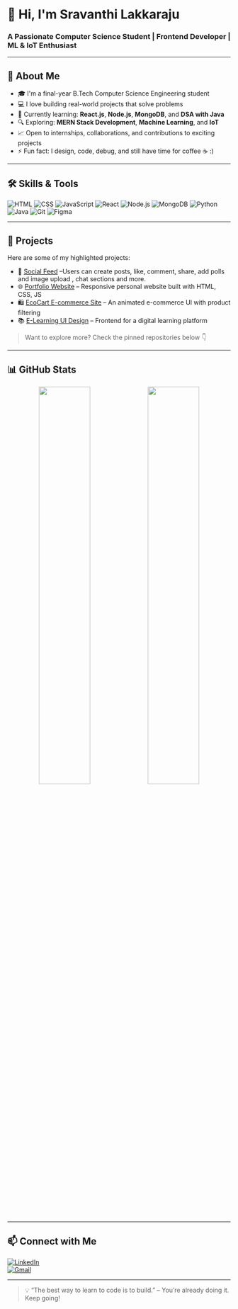 # 👋 Hi, I'm Sravanthi Lakkaraju  
### A Passionate Computer Science Student | Frontend Developer | ML & IoT Enthusiast

---

## 🚀 About Me
- 🎓 I'm a final-year B.Tech Computer Science Engineering student
- 💻 I love building real-world projects that solve problems
- 🌱 Currently learning: **React.js**, **Node.js**, **MongoDB**, and **DSA with Java**
- 🔍 Exploring: **MERN Stack Development**, **Machine Learning**, and **IoT**
- 📈 Open to internships, collaborations, and contributions to exciting projects
- ⚡ Fun fact: I design, code, debug, and still have time for coffee ☕ :)

---

## 🛠️ Skills & Tools

![HTML](https://img.shields.io/badge/-HTML5-E34F26?logo=html5&logoColor=white)
![CSS](https://img.shields.io/badge/-CSS3-1572B6?logo=css3&logoColor=white)
![JavaScript](https://img.shields.io/badge/-JavaScript-F7DF1E?logo=javascript&logoColor=black)
![React](https://img.shields.io/badge/-React-61DAFB?logo=react&logoColor=black)
![Node.js](https://img.shields.io/badge/-Node.js-339933?logo=node.js&logoColor=white)
![MongoDB](https://img.shields.io/badge/-MongoDB-47A248?logo=mongodb&logoColor=white)
![Python](https://img.shields.io/badge/-Python-3776AB?logo=python&logoColor=white)
![Java](https://img.shields.io/badge/-Java-007396?logo=java&logoColor=white)
![Git](https://img.shields.io/badge/-Git-F05032?logo=git&logoColor=white)
![Figma](https://img.shields.io/badge/-Figma-F24E1E?logo=figma&logoColor=white)

---

## 🧠 Projects

Here are some of my highlighted projects:

- 🎯 [Social Feed](https://github.com/Sravanthi2712/social-feed) –Users can create posts, like, comment, share, add polls and image upload , chat sections and more.
- 🌐 [Portfolio Website](https://github.com/Sravanthi2712/portfolio) – Responsive personal website built with HTML, CSS, JS  
- 🛍️ [EcoCart E-commerce Site](https://github.com/Sravanthi2712/E-commerce.git) – An animated e-commerce UI with product filtering  
- 📚 [E-Learning UI Design](https://github.com/Sravanthi2712/e-learning-frontend) – Frontend for a digital learning platform

> Want to explore more? Check the pinned repositories below 👇

---

## 📊 GitHub Stats

<p align="center">
  <img src="https://github-readme-stats.vercel.app/api?username=Sravanthi2712&show_icons=true&theme=tokyonight" width="48%"/>
  <img src="https://github-readme-streak-stats.herokuapp.com/?user=Sravanthi2712&theme=tokyonight" width="48%"/>
</p>

---

## 📫 Connect with Me

[![LinkedIn](https://img.shields.io/badge/-LinkedIn-blue?logo=linkedin&logoColor=white)](https://linkedin.com/in/your-link-here)  
[![Gmail](https://img.shields.io/badge/-Email-D14836?logo=gmail&logoColor=white)](mailto:your.email@gmail.com)

---

> 💡 “The best way to learn to code is to build.” – You’re already doing it. Keep going!
